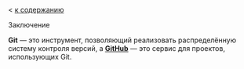 < [к содержанию](./readme.md)

Заключение

**Git** — это инструмент, позволяющий реализовать распределённую систему контроля версий, а [**GitHub**][1] — это сервис для проектов, использующих Git.

[1]:[https://github.com/]